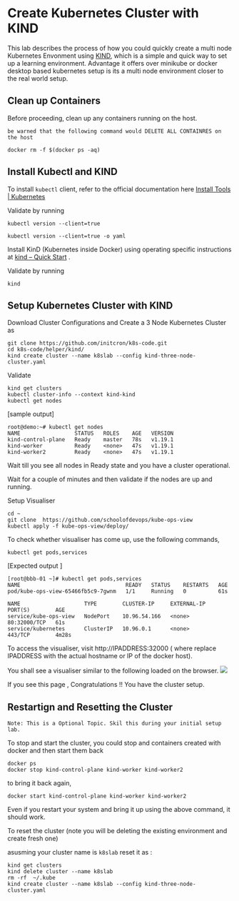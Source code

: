 # Create Kubernetes Cluster with KIND

This lab describes the process of how you could quickly create a multi node Kubernetes Envonment using [KIND](https://kind.sigs.k8s.io/docs/user/ingress/#ingress-nginx), which is a simple and quick way to set up a learning environment. Advantage it offers over minikube or docker desktop based kubernetes setup is its a multi node environment closer to the real world setup.  


## Clean up Containers

Before proceeding, clean up any containers running on the host.

`be warned that the following command would DELETE ALL CONTAINRES on the host`

```
docker rm -f $(docker ps -aq)
```

## Install Kubectl and KIND

To install `kubectl` client, refer to the official documentation here [Install Tools | Kubernetes](https://kubernetes.io/docs/tasks/tools/)

Validate by running
```
kubectl version --client=true

kubectl version --client=true -o yaml

```


Install KinD (Kubernetes inside Docker)  using operating specific instructions at  [kind – Quick Start](https://kind.sigs.k8s.io/docs/user/quick-start/#installation) .

Validate by running

```
kind
```


## Setup Kubernetes Cluster with KIND

Download  Cluster Configurations and Create  a 3 Node Kubernetes Cluster as

```
git clone https://github.com/initcron/k8s-code.git
cd k8s-code/helper/kind/
kind create cluster --name k8slab --config kind-three-node-cluster.yaml
```

Validate

```
kind get clusters
kubectl cluster-info --context kind-kind
kubectl get nodes
```

[sample output]

```
root@demo:~# kubectl get nodes
NAME                 STATUS   ROLES    AGE   VERSION
kind-control-plane   Ready    master   78s   v1.19.1
kind-worker          Ready    <none>   47s   v1.19.1
kind-worker2         Ready    <none>   47s   v1.19.1
```

Wait till you see all nodes in Ready state and you have a cluster operational.

Wait for a couple of minutes and then validate if the nodes are up and running.

Setup Visualiser

```
cd ~
git clone  https://github.com/schoolofdevops/kube-ops-view
kubectl apply -f kube-ops-view/deploy/
```

To check whether visualiser has come up, use the following commands,

```
kubectl get pods,services
```

[Expected output ]

```
[root@bbb-01 ~]# kubectl get pods,services
NAME                                 READY   STATUS    RESTARTS   AGE
pod/kube-ops-view-65466fb5c9-7gwnm   1/1     Running   0          61s

NAME                    TYPE        CLUSTER-IP     EXTERNAL-IP   PORT(S)        AGE
service/kube-ops-view   NodePort    10.96.54.166   <none>        80:32000/TCP   61s
service/kubernetes      ClusterIP   10.96.0.1      <none>        443/TCP        4m28s
```

To access the visualiser, visit  http://IPADDRESS:32000 ( where replace IPADDRESS with the actual hostname or IP of the docker host).

You shall see a visualiser similar to the following loaded on the browser.
![](Screenshot%202022-02-25%20at%208.14.45%20PM.png)

If you see this page , Congratulations !! You have the cluster setup.

## Restartign and Resetting the Cluster

`Note: This is a Optional Topic. Skil this during your initial setup lab.`

To stop and start the cluster, you could stop and containers created with docker and then start them back

```
docker ps
docker stop kind-control-plane kind-worker kind-worker2
```

to bring it back again,

```
docker start kind-control-plane kind-worker kind-worker2
```

Even if you restart your system and bring it up using the above command, it should work.

To reset the cluster (note you will be deleting the existing environment and create fresh one)

asusming your cluster name is `k8slab` reset it as :

```
kind get clusters
kind delete cluster --name k8slab
rm -rf  ~/.kube
kind create cluster --name k8slab --config kind-three-node-cluster.yaml
```
